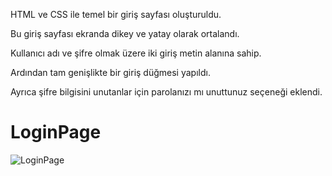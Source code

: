 HTML ve CSS ile temel bir giriş sayfası oluşturuldu.

Bu giriş sayfası ekranda dikey ve yatay olarak ortalandı.

Kullanıcı adı ve şifre olmak üzere iki giriş metin alanına sahip.

Ardından tam genişlikte bir giriş düğmesi yapıldı.

Ayrıca şifre bilgisini unutanlar için parolanızı mı unuttunuz seçeneği eklendi.

# LoginPage
![LoginPage](https://user-images.githubusercontent.com/109968031/208503967-161a6563-ba8b-45ab-81b3-d65188878c84.PNG)


